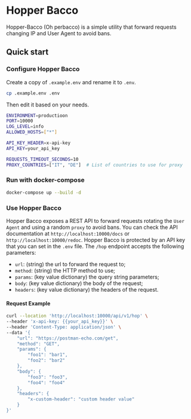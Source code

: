 # Hopper Bacco

Hopper-Bacco (Oh perbacco) is a simple utility that forward requests changing IP and User Agent to avoid bans.

## Quick start

### Configure Hopper Bacco

Create a copy of `.example.env` and rename it to `.env`.

```bash
cp .example.env .env
```

Then edit it based on your needs.

```bash
ENVIRONMENT=productioon
PORT=10000
LOG_LEVEL=info
ALLOWED_HOSTS=["*"]

API_KEY_HEADER=x-api-key
API_KEY=your_api_key

REQUESTS_TIMEOUT_SECONDS=10
PROXY_COUNTRIES=["IT", "DE"]  # List of countries to use for proxy
```

### Run with docker-compose

```bash
docker-compose up --build -d
```

### Use Hopper Bacco

Hopper Bacco exposes a REST API to forward requests rotating the `User Agent` and using a random `proxy` to avoid bans.
You can check the API documentation at `http://localhost:10000/docs` or `http://localhost:10000/redoc`.
Hopper Bacco is protected by an API key that you can set in the `.env` file.
The `/hop` endpoint accepts the following parameters:

- `url`: (string) the url to forward the request to;
- `method`: (string) the HTTP method to use;
- `params`: (key value dictionary) the query string parameters;
- `body`: (key value dictionary) the body of the request;
- `headers`: (key value dictionary) the headers of the request.

#### Request Example

```bash
curl --location 'http://localhost:10000/api/v1/hop' \
--header 'x-api-key: {{your_api_key}}' \
--header 'Content-Type: application/json' \
--data '{
    "url": "https://postman-echo.com/get",
    "method": "GET",
    "params": {
        "foo1": "bar1",
        "foo2": "bar2"
    },
    "body": {
        "foo3": "foo3",
        "foo4": "foo4"
    },
    "headers": {
        "x-custom-header": "custom header value"
    }
}'
```